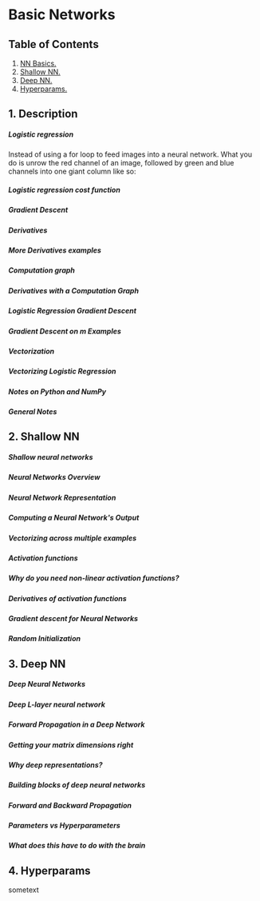# Basic Networks
## Table of Contents
1. [ NN Basics. ](#NNBasics)
2. [ Shallow NN. ](#shallow)
3. [ Deep NN. ](#deep)
4. [ Hyperparams. ](#Hyperparams)

<a name="NNBasics"></a>
## 1. Description

##### Logistic regression
Instead of using a for loop to feed images into a neural network. What you do is unrow the red channel of an image, followed by green and blue channels into one giant column like so:

##### Logistic regression cost function
##### Gradient Descent
##### Derivatives
##### More Derivatives examples
##### Computation graph
##### Derivatives with a Computation Graph
##### Logistic Regression Gradient Descent
##### Gradient Descent on m Examples
##### Vectorization
##### Vectorizing Logistic Regression
##### Notes on Python and NumPy
##### General Notes

<a name="shallow"></a>
## 2. Shallow NN

##### Shallow neural networks
##### Neural Networks Overview
##### Neural Network Representation
##### Computing a Neural Network's Output
##### Vectorizing across multiple examples
##### Activation functions
##### Why do you need non-linear activation functions?
##### Derivatives of activation functions
##### Gradient descent for Neural Networks
##### Random Initialization

<a name="deep"></a>
## 3. Deep NN

##### Deep Neural Networks
##### Deep L-layer neural network
##### Forward Propagation in a Deep Network
##### Getting your matrix dimensions right
##### Why deep representations?
##### Building blocks of deep neural networks
##### Forward and Backward Propagation
##### Parameters vs Hyperparameters
##### What does this have to do with the brain


<a name="Hyperparams"></a>
## 4. Hyperparams

sometext

